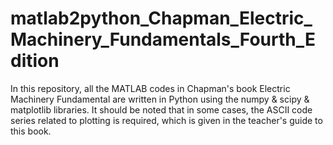 # matlab2python_Chapman_Electric_Machinery_Fundamentals_Fourth_Edition
In this repository, all the MATLAB codes in Chapman's book Electric Machinery Fundamental are written in Python using the numpy &amp; scipy &amp; matplotlib libraries. It should be noted that in some cases, the ASCII code series related to plotting is required, which is given in the teacher's guide to this book.
